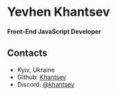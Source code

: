 # Yevhen Khantsev
#### Front-End JavaScript Developer


## Contacts

* Kyiv, Ukraine
* Github: [Khantsev](https://github.com/Khantsev)
* Discord: [@khantsev](https://discord.com/)